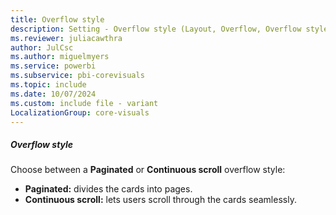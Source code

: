 ```yaml
---
title: Overflow style
description: Setting - Overflow style (Layout, Overflow, Overflow style)
ms.reviewer: juliacawthra
author: JulCsc
ms.author: miguelmyers
ms.service: powerbi
ms.subservice: pbi-corevisuals
ms.topic: include
ms.date: 10/07/2024
ms.custom: include file - variant
LocalizationGroup: core-visuals
---
```

##### Overflow style

Choose between a **Paginated** or **Continuous scroll** overflow style:

- **Paginated:** divides the cards into pages.
- **Continuous scroll:** lets users scroll through the cards seamlessly.
